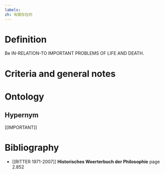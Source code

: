 ```yaml
---
labels: 
zh: 有關存在的
---
```


# Definition
Be IN-RELATION-TO IMPORTANT PROBLEMS OF LIFE AND DEATH.
# Criteria and general notes
# Ontology

## Hypernym
[[IMPORTANT]]
# Bibliography
- [[RITTER 1971-2007]]
**Historisches Woerterbuch der Philosophie** page 2.852
